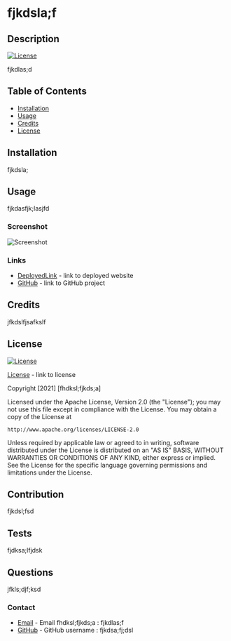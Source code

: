 # fjkdsla;f

## Description
[![License](https://img.shields.io/badge/License-Apache_2.0-blue.svg)](https://opensource.org/licenses/Apache-2.0)

fjkdlas;d

## Table of Contents

* [Installation](#installation)
* [Usage](#usage)
* [Credits](#credits)
* [License](#license)

## Installation

fjkdsla;

## Usage

fjkdasfjk;lasjfd

### Screenshot

![Screenshot](fjkdsla;)

### Links

* [DeployedLink](fjdksa;fjkj;dsk) - link to deployed website
* [GitHub](jdfksdl;af) - link to GitHub project

## Credits

jfkdslfjsafkslf

## License
[![License](https://img.shields.io/badge/License-Apache_2.0-blue.svg)](https://opensource.org/licenses/Apache-2.0)

[License](https://www.apache.org/licenses/LICENSE-2.0) - link to license


Copyright [2021] [fhdksl;fjkds;a]

Licensed under the Apache License, Version 2.0 (the "License");
you may not use this file except in compliance with the License.
You may obtain a copy of the License at

    http://www.apache.org/licenses/LICENSE-2.0

Unless required by applicable law or agreed to in writing, software
distributed under the License is distributed on an "AS IS" BASIS,
WITHOUT WARRANTIES OR CONDITIONS OF ANY KIND, either express or implied.
See the License for the specific language governing permissions and
limitations under the License.
    

## Contribution

fjkdsl;fsd


## Tests

fjdksa;lfjdsk

## Questions

jfkls;djf;ksd

### Contact

* [Email](mailto:fjkdlas;f) - Email fhdksl;fjkds;a : fjkdlas;f
* [GitHub](https://github.com/fjkdsa;fj;dsl) - GitHub username : fjkdsa;fj;dsl

